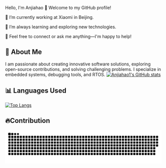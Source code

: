 Hello, I'm Anjiahao 👋
Welcome to my GitHub profile!

🔭 I’m currently working at Xiaomi in Beijing.

🌱 I’m always learning and exploring new technologies.

💬 Feel free to connect or ask me anything—I'm happy to help!

## 🌟 About Me

I am passionate about creating innovative software solutions, exploring open-source contributions, and solving challenging problems. I specialize in embedded systems, debugging tools, and RTOS.
[![Anjiahao1's GitHub stats](https://github-readme-stats.vercel.app/api?username=anjiahao1&show_icons=true&include_all_commits=true)](https://github.com/anuraghazra/github-readme-stats)

## 📊 Languages Used

[![Top Langs](https://github-readme-stats.vercel.app/api/top-langs/?username=anjiahao1&layout=compact&theme=radical)](https://github.com/anuraghazra/github-readme-stats)

## 🔥Contribution

<picture>
  <source media="(prefers-color-scheme: dark)" srcset="https://raw.githubusercontent.com/anjiahao1/anjiahao1/output/github-contribution-grid-snake-dark.svg">
  <source media="(prefers-color-scheme: light)" srcset="https://raw.githubusercontent.com/anjiahao1/anjiahao1/output/github-contribution-grid-snake.svg">
  <img alt="github contribution grid snake animation" src="https://raw.githubusercontent.com/anjiahao1/anjiahao1/output/github-contribution-grid-snake.svg">
</picture>
